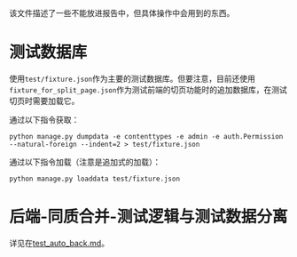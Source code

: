 该文件描述了一些不能放进报告中，但具体操作中会用到的东西。


# 测试数据库
使用`test/fixture.json`作为主要的测试数据库。但要注意，目前还使用`fixture_for_split_page.json`作为测试前端的切页功能时的追加数据库，在测试切页时需要加载它。

通过以下指令获取：

    python manage.py dumpdata -e contenttypes -e admin -e auth.Permission --natural-foreign --indent=2 > test/fixture.json

通过以下指令加载（注意是追加式的加载）：

    python manage.py loaddata test/fixture.json

# 后端-同质合并-测试逻辑与测试数据分离
详见在[test_auto_back.md](test_auto_back.md)。